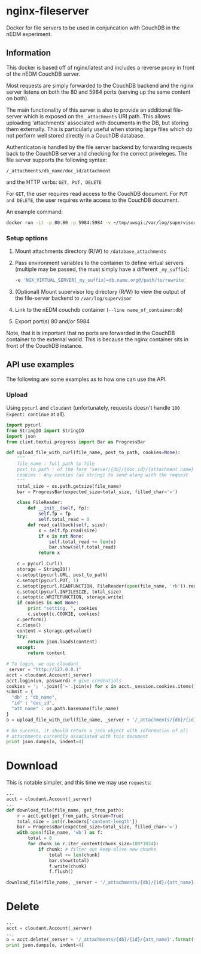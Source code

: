 nginx-fileserver
================

Docker for file servers to be used in conjuncation with CouchDB in the nEDM experiment.

## Information

This docker is based off of nginx/latest and includes a reverse proxy in front
of the nEDM CouchDB server.

Most requests are simply forwarded to the CouchDB backend and the nginx server
listens on both the 80 and 5984 ports (serving up the same content on both).

The main functionality of this server is also to provide an additional
file-server which is exposed on the `_attachments` URI path.  This allows
uploading 'attachments' associated with documents in the DB, but storing them
externally.  This is particularly useful when storing large files which do not
perform well stored directly in a CouchDB database.

Authenticaton is handled by the file server backend by forwarding requests back
to the CouchDB server and checking for the correct priveleges.  The file server
supports the following syntax:

`/_attachments/db_name/doc_id/attachment`

and the HTTP verbs: `GET, PUT, DELETE`

For `GET`, the user requires read access to the CouchDB document.
For `PUT and DELETE`, the user requires write access to the CouchDB document.

An example command:

```sh
docker run -it -p 80:80 -p 5984:5984 -v ~/tmp/uwsgi:/var/log/supervisor --link db:db webapp1
```

### Setup options

1. Mount attachments directory (R/W) to `/database_attachments`
1. Pass environment variables to the container to define virtual servers
(multiple may be passed, the must simply have a different `_my_suffix`):

    ```bash
    -e 'NGX_VIRTUAL_SERVER[_my_suffix]=db.name.org@/path/to/rewrite'
    ```

1. (Optional) Mount supervisor log directory (R/W) to view the output of the file-server backend to `/var/log/supervisor`
1. Link to the nEDM couchdb container (`--line name_of_container:db`)
1. Export port(s) 80 and/or 5984

Note, that it is important that no ports are forwarded in the CouchDB container
to the external world.  This is because the nginx container sits in front of
the CouchDB instance.


## API use examples

The following are some examples as to how one can use the API.

### Upload

Using `pycurl` and `cloudant` (unfortunately, requests doesn't handle `100
Expect: continue` at all).

```python
import pycurl
from StringIO import StringIO
import json
from clint.textui.progress import Bar as ProgressBar

def upload_file_with_curl(file_name, post_to_path, cookies=None):
    """
    file_name : full path to file
    post_to_path : of the form "server/{db}/{doc_id}/{attachment_name}
    cookies : Any cookies (as string) to send along with the request
    """
    total_size = os.path.getsize(file_name)
    bar = ProgressBar(expected_size=total_size, filled_char='=')

    class FileReader:
        def __init__(self, fp):
            self.fp = fp
            self.total_read = 0
        def read_callback(self, size):
            x = self.fp.read(size)
            if x is not None:
                self.total_read += len(x)
                bar.show(self.total_read)
            return x

    c = pycurl.Curl()
    storage = StringIO()
    c.setopt(pycurl.URL, post_to_path)
    c.setopt(pycurl.PUT, 1)
    c.setopt(pycurl.READFUNCTION, FileReader(open(file_name, 'rb')).read_callback)
    c.setopt(pycurl.INFILESIZE, total_size)
    c.setopt(c.WRITEFUNCTION, storage.write)
    if cookies is not None:
        print "setting, ", cookies
        c.setopt(c.COOKIE, cookies)
    c.perform()
    c.close()
    content = storage.getvalue()
    try:
        return json.loads(content)
    except:
        return content

# To login, we use cloudant
_server = "http://127.0.0.1"
acct = cloudant.Account(_server)
acct.login(un, password) # give credentials
cookies = '; '.join(['='.join(x) for x in acct._session.cookies.items()])
submit = {
  "db" : "db_name",
  "id" : "doc_id",
  "att_name" : os.path.basename(file_name)
}
o = upload_file_with_curl(file_name, _server + '/_attachments/{db}/{id}/{att_name}'.format(**submit), cookies)

# On success, it should return a json object with information of all
# attachments currently associated with this document
print json.dumps(o, indent=4)
```

# Download

This is notable simpler, and this time we may use `requests`:

```python
...
acct = cloudant.Account(_server)
...
def download_file(file_name, get_from_path):
    r = acct.get(get_from_path, stream=True)
    total_size = int(r.headers['content-length'])
    bar = ProgressBar(expected_size=total_size, filled_char='=')
    with open(file_name, 'wb') as f:
        total = 0
        for chunk in r.iter_content(chunk_size=100*1024):
            if chunk: # filter out keep-alive new chunks
                total += len(chunk)
                bar.show(total)
                f.write(chunk)
                f.flush()

download_file(file_name, _server + '/_attachments/{db}/{id}/{att_name}'.format(**submit))
```

# Delete

```python
...
acct = cloudant.Account(_server)
...
o = acct.delete(_server + '/_attachments/{db}/{id}/{att_name}'.format(**submit)).json()
print json.dumps(o, indent=4)
```
